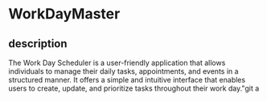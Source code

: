 # WorkDayMaster

## description

The Work Day Scheduler is a user-friendly application that allows individuals to manage their daily tasks, appointments, and events in a structured manner. It offers a simple and intuitive interface that enables users to create, update, and prioritize tasks throughout their work day."git a

